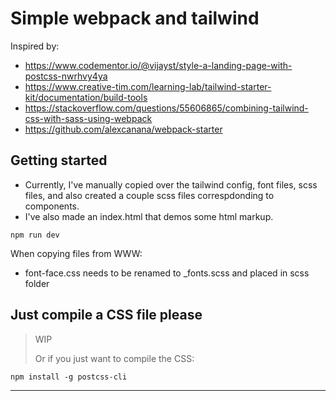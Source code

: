 # Simple webpack and tailwind

Inspired by:

- https://www.codementor.io/@vijayst/style-a-landing-page-with-postcss-nwrhvy4ya
- https://www.creative-tim.com/learning-lab/tailwind-starter-kit/documentation/build-tools
- https://stackoverflow.com/questions/55606865/combining-tailwind-css-with-sass-using-webpack
- https://github.com/alexcanana/webpack-starter

## Getting started

- Currently, I've manually copied over the tailwind config, font files, scss files, and also created a couple scss files correspdonding to components.
- I've also made an index.html that demos some html markup.

```
npm run dev
```

When copying files from WWW:

- font-face.css needs to be renamed to \_fonts.scss and placed in scss folder

## Just compile a CSS file please

> WIP
>
> Or if you just want to compile the CSS:

```
npm install -g postcss-cli
```

---
